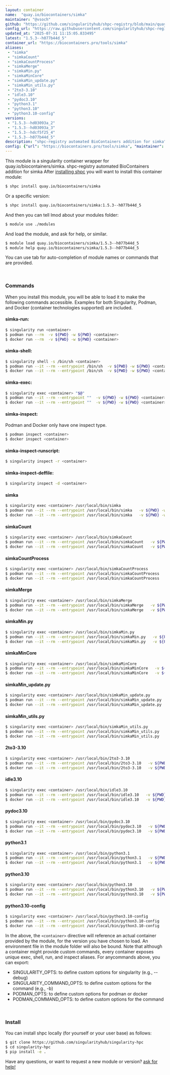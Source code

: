 ```yaml
---
layout: container
name:  "quay.io/biocontainers/simka"
maintainer: "@vsoch"
github: "https://github.com/singularityhub/shpc-registry/blob/main/quay.io/biocontainers/simka/container.yaml"
config_url: "https://raw.githubusercontent.com/singularityhub/shpc-registry/main/quay.io/biocontainers/simka/container.yaml"
updated_at: "2025-07-31 11:15:05.833495"
latest: "1.5.3--h077b44d_5"
container_url: "https://biocontainers.pro/tools/simka"
aliases:
 - "simka"
 - "simkaCount"
 - "simkaCountProcess"
 - "simkaMerge"
 - "simkaMin.py"
 - "simkaMinCore"
 - "simkaMin_update.py"
 - "simkaMin_utils.py"
 - "2to3-3.10"
 - "idle3.10"
 - "pydoc3.10"
 - "python3.1"
 - "python3.10"
 - "python3.10-config"
versions:
 - "1.5.3--hd03093a_2"
 - "1.5.3--hd03093a_3"
 - "1.5.3--hdcf5f25_4"
 - "1.5.3--h077b44d_5"
description: "shpc-registry automated BioContainers addition for simka"
config: {"url": "https://biocontainers.pro/tools/simka", "maintainer": "@vsoch", "description": "shpc-registry automated BioContainers addition for simka", "latest": {"1.5.3--h077b44d_5": "sha256:6674c05dc50fb6b67d002c4d02ef7cf65fbef0ee27f93025bc572a86cf98533b"}, "tags": {"1.5.3--hd03093a_2": "sha256:7e6acc9951a8350da07d006a2b238e81bf5af3db3338a678c2bc55d9b1619c8c", "1.5.3--hd03093a_3": "sha256:4d62cba540ed4cf7b27e6a3abb9c09a5d9b2291a44e2641e3c3d37ee82cf17c7", "1.5.3--hdcf5f25_4": "sha256:65d6b17763573fa05f1dd4d60f5b6b97fc8fc0d67264c86ed630cb385636a0e8", "1.5.3--h077b44d_5": "sha256:6674c05dc50fb6b67d002c4d02ef7cf65fbef0ee27f93025bc572a86cf98533b"}, "docker": "quay.io/biocontainers/simka", "aliases": {"simka": "/usr/local/bin/simka", "simkaCount": "/usr/local/bin/simkaCount", "simkaCountProcess": "/usr/local/bin/simkaCountProcess", "simkaMerge": "/usr/local/bin/simkaMerge", "simkaMin.py": "/usr/local/bin/simkaMin.py", "simkaMinCore": "/usr/local/bin/simkaMinCore", "simkaMin_update.py": "/usr/local/bin/simkaMin_update.py", "simkaMin_utils.py": "/usr/local/bin/simkaMin_utils.py", "2to3-3.10": "/usr/local/bin/2to3-3.10", "idle3.10": "/usr/local/bin/idle3.10", "pydoc3.10": "/usr/local/bin/pydoc3.10", "python3.1": "/usr/local/bin/python3.1", "python3.10": "/usr/local/bin/python3.10", "python3.10-config": "/usr/local/bin/python3.10-config"}}
---
```


This module is a singularity container wrapper for quay.io/biocontainers/simka.
shpc-registry automated BioContainers addition for simka
After [installing shpc](#install) you will want to install this container module:


```bash
$ shpc install quay.io/biocontainers/simka
```

Or a specific version:

```bash
$ shpc install quay.io/biocontainers/simka:1.5.3--h077b44d_5
```

And then you can tell lmod about your modules folder:

```bash
$ module use ./modules
```

And load the module, and ask for help, or similar.

```bash
$ module load quay.io/biocontainers/simka/1.5.3--h077b44d_5
$ module help quay.io/biocontainers/simka/1.5.3--h077b44d_5
```

You can use tab for auto-completion of module names or commands that are provided.

<br>

### Commands

When you install this module, you will be able to load it to make the following commands accessible.
Examples for both Singularity, Podman, and Docker (container technologies supported) are included.

#### simka-run:

```bash
$ singularity run <container>
$ podman run --rm  -v ${PWD} -w ${PWD} <container>
$ docker run --rm  -v ${PWD} -w ${PWD} <container>
```

#### simka-shell:

```bash
$ singularity shell -s /bin/sh <container>
$ podman run --it --rm --entrypoint /bin/sh  -v ${PWD} -w ${PWD} <container>
$ docker run --it --rm --entrypoint /bin/sh  -v ${PWD} -w ${PWD} <container>
```

#### simka-exec:

```bash
$ singularity exec <container> "$@"
$ podman run --it --rm --entrypoint ""  -v ${PWD} -w ${PWD} <container> "$@"
$ docker run --it --rm --entrypoint ""  -v ${PWD} -w ${PWD} <container> "$@"
```

#### simka-inspect:

Podman and Docker only have one inspect type.

```bash
$ podman inspect <container>
$ docker inspect <container>
```

#### simka-inspect-runscript:

```bash
$ singularity inspect -r <container>
```

#### simka-inspect-deffile:

```bash
$ singularity inspect -d <container>
```


#### simka

```bash
$ singularity exec <container> /usr/local/bin/simka
$ podman run --it --rm --entrypoint /usr/local/bin/simka   -v ${PWD} -w ${PWD} <container> -c " $@"
$ docker run --it --rm --entrypoint /usr/local/bin/simka   -v ${PWD} -w ${PWD} <container> -c " $@"
```


#### simkaCount

```bash
$ singularity exec <container> /usr/local/bin/simkaCount
$ podman run --it --rm --entrypoint /usr/local/bin/simkaCount   -v ${PWD} -w ${PWD} <container> -c " $@"
$ docker run --it --rm --entrypoint /usr/local/bin/simkaCount   -v ${PWD} -w ${PWD} <container> -c " $@"
```


#### simkaCountProcess

```bash
$ singularity exec <container> /usr/local/bin/simkaCountProcess
$ podman run --it --rm --entrypoint /usr/local/bin/simkaCountProcess   -v ${PWD} -w ${PWD} <container> -c " $@"
$ docker run --it --rm --entrypoint /usr/local/bin/simkaCountProcess   -v ${PWD} -w ${PWD} <container> -c " $@"
```


#### simkaMerge

```bash
$ singularity exec <container> /usr/local/bin/simkaMerge
$ podman run --it --rm --entrypoint /usr/local/bin/simkaMerge   -v ${PWD} -w ${PWD} <container> -c " $@"
$ docker run --it --rm --entrypoint /usr/local/bin/simkaMerge   -v ${PWD} -w ${PWD} <container> -c " $@"
```


#### simkaMin.py

```bash
$ singularity exec <container> /usr/local/bin/simkaMin.py
$ podman run --it --rm --entrypoint /usr/local/bin/simkaMin.py   -v ${PWD} -w ${PWD} <container> -c " $@"
$ docker run --it --rm --entrypoint /usr/local/bin/simkaMin.py   -v ${PWD} -w ${PWD} <container> -c " $@"
```


#### simkaMinCore

```bash
$ singularity exec <container> /usr/local/bin/simkaMinCore
$ podman run --it --rm --entrypoint /usr/local/bin/simkaMinCore   -v ${PWD} -w ${PWD} <container> -c " $@"
$ docker run --it --rm --entrypoint /usr/local/bin/simkaMinCore   -v ${PWD} -w ${PWD} <container> -c " $@"
```


#### simkaMin_update.py

```bash
$ singularity exec <container> /usr/local/bin/simkaMin_update.py
$ podman run --it --rm --entrypoint /usr/local/bin/simkaMin_update.py   -v ${PWD} -w ${PWD} <container> -c " $@"
$ docker run --it --rm --entrypoint /usr/local/bin/simkaMin_update.py   -v ${PWD} -w ${PWD} <container> -c " $@"
```


#### simkaMin_utils.py

```bash
$ singularity exec <container> /usr/local/bin/simkaMin_utils.py
$ podman run --it --rm --entrypoint /usr/local/bin/simkaMin_utils.py   -v ${PWD} -w ${PWD} <container> -c " $@"
$ docker run --it --rm --entrypoint /usr/local/bin/simkaMin_utils.py   -v ${PWD} -w ${PWD} <container> -c " $@"
```


#### 2to3-3.10

```bash
$ singularity exec <container> /usr/local/bin/2to3-3.10
$ podman run --it --rm --entrypoint /usr/local/bin/2to3-3.10   -v ${PWD} -w ${PWD} <container> -c " $@"
$ docker run --it --rm --entrypoint /usr/local/bin/2to3-3.10   -v ${PWD} -w ${PWD} <container> -c " $@"
```


#### idle3.10

```bash
$ singularity exec <container> /usr/local/bin/idle3.10
$ podman run --it --rm --entrypoint /usr/local/bin/idle3.10   -v ${PWD} -w ${PWD} <container> -c " $@"
$ docker run --it --rm --entrypoint /usr/local/bin/idle3.10   -v ${PWD} -w ${PWD} <container> -c " $@"
```


#### pydoc3.10

```bash
$ singularity exec <container> /usr/local/bin/pydoc3.10
$ podman run --it --rm --entrypoint /usr/local/bin/pydoc3.10   -v ${PWD} -w ${PWD} <container> -c " $@"
$ docker run --it --rm --entrypoint /usr/local/bin/pydoc3.10   -v ${PWD} -w ${PWD} <container> -c " $@"
```


#### python3.1

```bash
$ singularity exec <container> /usr/local/bin/python3.1
$ podman run --it --rm --entrypoint /usr/local/bin/python3.1   -v ${PWD} -w ${PWD} <container> -c " $@"
$ docker run --it --rm --entrypoint /usr/local/bin/python3.1   -v ${PWD} -w ${PWD} <container> -c " $@"
```


#### python3.10

```bash
$ singularity exec <container> /usr/local/bin/python3.10
$ podman run --it --rm --entrypoint /usr/local/bin/python3.10   -v ${PWD} -w ${PWD} <container> -c " $@"
$ docker run --it --rm --entrypoint /usr/local/bin/python3.10   -v ${PWD} -w ${PWD} <container> -c " $@"
```


#### python3.10-config

```bash
$ singularity exec <container> /usr/local/bin/python3.10-config
$ podman run --it --rm --entrypoint /usr/local/bin/python3.10-config   -v ${PWD} -w ${PWD} <container> -c " $@"
$ docker run --it --rm --entrypoint /usr/local/bin/python3.10-config   -v ${PWD} -w ${PWD} <container> -c " $@"
```



In the above, the `<container>` directive will reference an actual container provided
by the module, for the version you have chosen to load. An environment file in the
module folder will also be bound. Note that although a container
might provide custom commands, every container exposes unique exec, shell, run, and
inspect aliases. For anycommands above, you can export:

 - SINGULARITY_OPTS: to define custom options for singularity (e.g., --debug)
 - SINGULARITY_COMMAND_OPTS: to define custom options for the command (e.g., -b)
 - PODMAN_OPTS: to define custom options for podman or docker
 - PODMAN_COMMAND_OPTS: to define custom options for the command

<br>

### Install

You can install shpc locally (for yourself or your user base) as follows:

```bash
$ git clone https://github.com/singularityhub/singularity-hpc
$ cd singularity-hpc
$ pip install -e .
```

Have any questions, or want to request a new module or version? [ask for help!](https://github.com/singularityhub/singularity-hpc/issues)